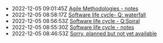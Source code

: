 * 2022-12-05 09:01:45Z [Agile Methodologies - notes](../4)
* 2022-12-05 08:58:17Z [Software life cycle- Q: waterfall](../3)
* 2022-12-05 08:56:53Z [Software life cycle - Q:Spiral](../2)
* 2022-12-05 08:55:30Z [Software life cycle - notes](../1)
* 2022-12-05 08:46:53Z [Sorry, planned but not yet available](../0)
